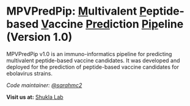# MPVPredPip: <ins>M</ins>ultivalent <ins>P</ins>eptide-based <ins>V</ins>accine <ins>Pred</ins>iction <ins>Pip</ins>eline (Version 1.0)

MPVPredPip v1.0 is an immuno-informatics pipeline for predicting multivalent peptide-based vaccine candidates. It was developed and deployed for the prediction of peptide-based vaccine candidates for ebolavirus strains.

*Code maintainer: [@sarahmc2](https://github.com/sarahmc2)*

**Visit us at:** [Shukla Lab](https://shuklalab.github.io/)
